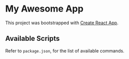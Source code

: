 # My Awesome App

This project was bootstrapped with [Create React App](https://github.com/facebook/create-react-app).

## Available Scripts

Refer to ```package.json```, for the list of available commands.

